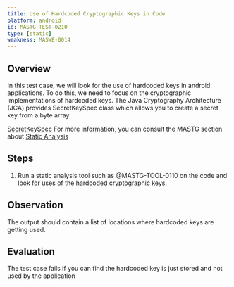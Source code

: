 ```yaml
---
title: Use of Hardcoded Cryptographic Keys in Code
platform: android
id: MASTG-TEST-0210
type: [static]
weakness: MASWE-0014
---
```


## Overview

In this test case, we will look for the use of hardcoded keys in android applications. To do this, we need to focus on the cryptographic implementations of hardcoded keys. The Java Cryptography Architecture (JCA) provides SecretKeySpec class which allows you to create a secret key from a byte array.

[SecretKeySpec](https://developer.android.com/reference/javax/crypto/spec/SecretKeySpec)
For more information, you can consult the MASTG section about [Static Analysis](https://mas.owasp.org/MASTG/tests/android/MASVS-CRYPTO/MASTG-TEST-0013/#overview)

## Steps

1. Run a static analysis tool such as @MASTG-TOOL-0110 on the code and look for uses of the hardcoded cryptographic keys.

## Observation

The output should contain a list of locations where hardcoded keys are getting used.

## Evaluation

The test case fails if you can find the hardcoded key is just stored and not used by the application
